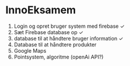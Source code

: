# InnoEksamem
1. Login og opret bruger system med firebase ✓ 
2. Sæt Firebase database op ✓
3. database til at håndtere bruger information ✓
4. Database til at håndtere produkter
5. Google Maps
6. Pointsystem, algoritme (openAi API?)